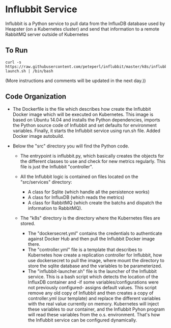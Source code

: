 # Influbbit Service

Influbbit is a Python service to pull data from the InfluxDB database used by Heapster (on a Kubernetes cluster)
and send that information to a remote RabbitMQ server outside of Kubernetes

## To Run

    curl -s https://raw.githubusercontent.com/peteperl/influbbit/master/k8s/influbbit-launch.sh | /bin/bash
  
(More instructions and comments will be updated in the next day.))

## Code Organization

* The Dockerfile is the file which describes how create the Influbbit Docker image which will be executed on Kubernetes. This image is based on Ubuntu 14.04 and installs the Python dependencies, imports the Python source code of Influbbit and set defaults for environment variables. Finally, it starts the Influbbit service using run.sh file.
Added Docker image autobuild.

* Below the "src" directory you will find the Python code.

  * The entrypoint is influbbit.py, which basically creates the objects for the different classes to use and check for new metrics regularly. This file is just the Influbbit "controller".
  * All the Influbbit logic is contained on files located on the "src/services" directory: 
    * A class for Sqlite (which handle all the persistence works)
    * A class for InfluxDB (which reads the metrics)
    * A class for RabbitMQ (which create the batchs and dispatch the information to RabbitMQ).

  * The "k8s" directory is the directory where the Kubernetes files are stored.
    * The "dockersecret.yml" contains the credentials to authenticate against Docker Hub and then pull the Influbbit Docker image there. 
    * The "controller.yml" file is a template that describes to Kubernetes how create a replication controller for Influbbit, how use dockersecret to pull the image, where mount the directory to store the sqlite database and the variables to be parameterized. 
    * The "influbbit-launcher.sh" file is the launcher of the Influbbit service. This is a bash script which detects the location of the InfluxDB container and -if some variables/configurations were not previously configured- assigns default values. This script remove any old copy of Influbbit and then creates a copy of controller.yml (our template) and replace the different variables with the real value currently on memory. Kubernetes will inject these variables to our container, and the Influbbit Pyhon program will read these variables from the o.s. environment. That's how the Influbbit service can be configured dynamically.
